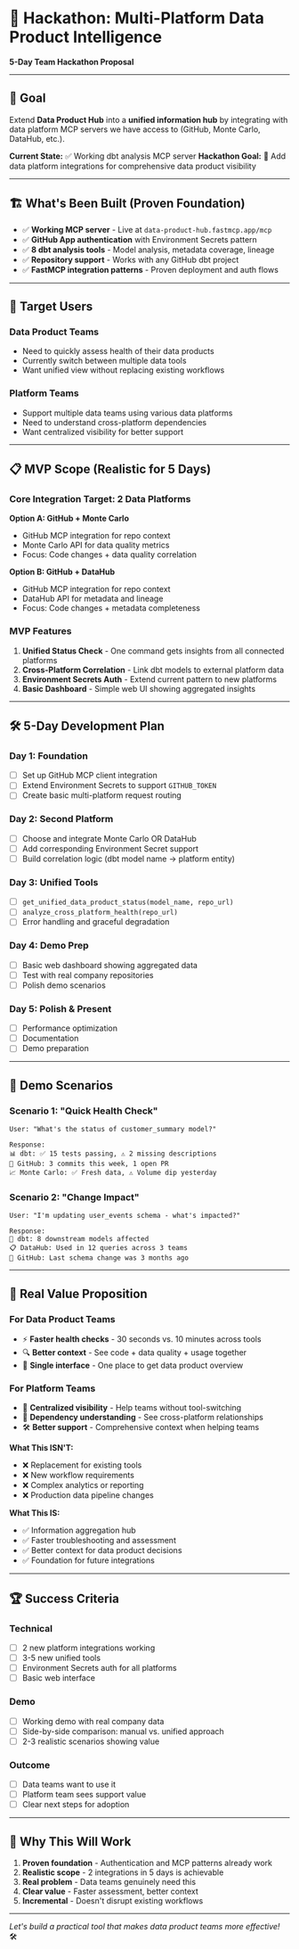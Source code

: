 # 🚀 Hackathon: Multi-Platform Data Product Intelligence

**5-Day Team Hackathon Proposal**

---

## 🎯 Goal

Extend **Data Product Hub** into a **unified information hub** by integrating with data platform MCP servers we have access to (GitHub, Monte Carlo, DataHub, etc.).

**Current State:** ✅ Working dbt analysis MCP server
**Hackathon Goal:** 🎯 Add data platform integrations for comprehensive data product visibility

---

## 🏗️ What's Been Built (Proven Foundation)

- ✅ **Working MCP server** - Live at `data-product-hub.fastmcp.app/mcp`
- ✅ **GitHub App authentication** with Environment Secrets pattern
- ✅ **8 dbt analysis tools** - Model analysis, metadata coverage, lineage
- ✅ **Repository support** - Works with any GitHub dbt project
- ✅ **FastMCP integration patterns** - Proven deployment and auth flows

---

## 🎯 Target Users

### **Data Product Teams**
- Need to quickly assess health of their data products
- Currently switch between multiple data tools
- Want unified view without replacing existing workflows

### **Platform Teams**
- Support multiple data teams using various data platforms
- Need to understand cross-platform dependencies
- Want centralized visibility for better support

---

## 📋 MVP Scope (Realistic for 5 Days)

### Core Integration Target: **2 Data Platforms**

**Option A: GitHub + Monte Carlo**
- GitHub MCP integration for repo context
- Monte Carlo API for data quality metrics
- Focus: Code changes + data quality correlation

**Option B: GitHub + DataHub**
- GitHub MCP integration for repo context
- DataHub API for metadata and lineage
- Focus: Code changes + metadata completeness

### MVP Features
1. **Unified Status Check** - One command gets insights from all connected platforms
2. **Cross-Platform Correlation** - Link dbt models to external platform data
3. **Environment Secrets Auth** - Extend current pattern to new platforms
4. **Basic Dashboard** - Simple web UI showing aggregated insights

---

## 🛠️ 5-Day Development Plan

### Day 1: Foundation
- [ ] Set up GitHub MCP client integration
- [ ] Extend Environment Secrets to support `GITHUB_TOKEN`
- [ ] Create basic multi-platform request routing

### Day 2: Second Platform
- [ ] Choose and integrate Monte Carlo OR DataHub
- [ ] Add corresponding Environment Secret support
- [ ] Build correlation logic (dbt model name → platform entity)

### Day 3: Unified Tools
- [ ] `get_unified_data_product_status(model_name, repo_url)`
- [ ] `analyze_cross_platform_health(repo_url)`
- [ ] Error handling and graceful degradation

### Day 4: Demo Prep
- [ ] Basic web dashboard showing aggregated data
- [ ] Test with real company repositories
- [ ] Polish demo scenarios

### Day 5: Polish & Present
- [ ] Performance optimization
- [ ] Documentation
- [ ] Demo preparation

---

## 🎪 Demo Scenarios

### Scenario 1: "Quick Health Check"
```
User: "What's the status of customer_summary model?"

Response:
📊 dbt: ✅ 15 tests passing, ⚠️ 2 missing descriptions
🔄 GitHub: 3 commits this week, 1 open PR
📈 Monte Carlo: ✅ Fresh data, ⚠️ Volume dip yesterday
```

### Scenario 2: "Change Impact"
```
User: "I'm updating user_events schema - what's impacted?"

Response:
🔗 dbt: 8 downstream models affected
📋 DataHub: Used in 12 queries across 3 teams
🔄 GitHub: Last schema change was 3 months ago
```

---

## 💼 Real Value Proposition

### For Data Product Teams
- ⚡ **Faster health checks** - 30 seconds vs. 10 minutes across tools
- 🔍 **Better context** - See code + data quality + usage together
- 📱 **Single interface** - One place to get data product overview

### For Platform Teams
- 👀 **Centralized visibility** - Help teams without tool-switching
- 🔗 **Dependency understanding** - See cross-platform relationships
- 🛠️ **Better support** - Comprehensive context when helping teams

**What This ISN'T:**
- ❌ Replacement for existing tools
- ❌ New workflow requirements
- ❌ Complex analytics or reporting
- ❌ Production data pipeline changes

**What This IS:**
- ✅ Information aggregation hub
- ✅ Faster troubleshooting and assessment
- ✅ Better context for data product decisions
- ✅ Foundation for future integrations

---

## 🏆 Success Criteria

### Technical
- [ ] 2 new platform integrations working
- [ ] 3-5 new unified tools
- [ ] Environment Secrets auth for all platforms
- [ ] Basic web interface

### Demo
- [ ] Working demo with real company data
- [ ] Side-by-side comparison: manual vs. unified approach
- [ ] 2-3 realistic scenarios showing value

### Outcome
- [ ] Data teams want to use it
- [ ] Platform team sees support value
- [ ] Clear next steps for adoption

---

## 🚀 Why This Will Work

1. **Proven foundation** - Authentication and MCP patterns already work
2. **Realistic scope** - 2 integrations in 5 days is achievable
3. **Real problem** - Data teams genuinely need this
4. **Clear value** - Faster assessment, better context
5. **Incremental** - Doesn't disrupt existing workflows

---

*Let's build a practical tool that makes data product teams more effective!* 🛠️
